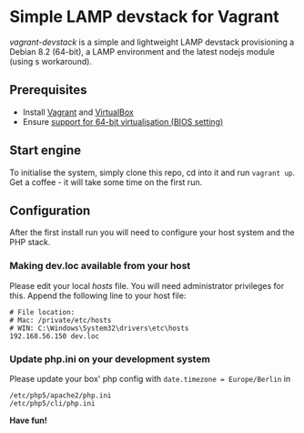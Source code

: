 # Simple LAMP devstack for Vagrant

_vagrant-devstack_ is a simple and lightweight LAMP devstack provisioning a Debian 8.2 (64-bit), a LAMP environment and the latest nodejs module (using s workaround).

## Prerequisites

* Install [Vagrant](https://www.vagrantup.com/downloads.html) and [VirtualBox](https://www.virtualbox.org/)
* Ensure [support for 64-bit virtualisation (BIOS setting)](https://www.thomas-krenn.com/de/wiki/Virtualisierungsfunktion_Intel_VT-x_aktivieren)

## Start engine

To initialise the system, simply clone this repo, cd into it and run `vagrant up`. Get a coffee - it will take some time on the first run.

## Configuration

After the first install run you will need to configure your host system and the PHP stack.

### Making dev.loc available from your host

Please edit your local _hosts_ file. You will need administrator privileges for this. Append the following line to your host file:

    # File location:
    # Mac: /private/etc/hosts
    # WIN: C:\Windows\System32\drivers\etc\hosts
    192.168.56.150 dev.loc

### Update php.ini on your development system

Please update your box' php config with `date.timezone = Europe/Berlin` in

    /etc/php5/apache2/php.ini
    /etc/php5/cli/php.ini

**Have fun!**
